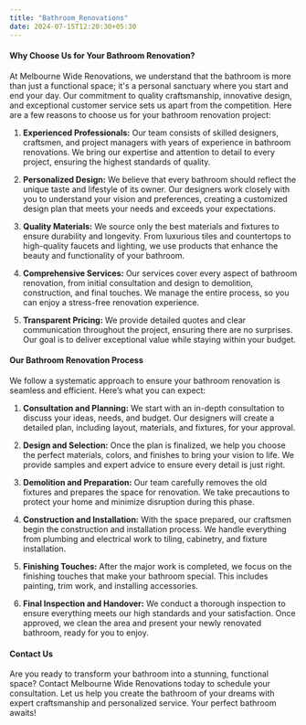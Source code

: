 ```yaml
---
title: "Bathroom_Renovations"
date: 2024-07-15T12:20:30+05:30
---
```


#### Why Choose Us for Your Bathroom Renovation?

At Melbourne Wide Renovations, we understand that the bathroom is more than just a functional space; it's a personal sanctuary where you start and end your day. Our commitment to quality craftsmanship, innovative design, and exceptional customer service sets us apart from the competition. Here are a few reasons to choose us for your bathroom renovation project:

1. **Experienced Professionals:** Our team consists of skilled designers, craftsmen, and project managers with years of experience in bathroom renovations. We bring our expertise and attention to detail to every project, ensuring the highest standards of quality.

2. **Personalized Design:** We believe that every bathroom should reflect the unique taste and lifestyle of its owner. Our designers work closely with you to understand your vision and preferences, creating a customized design plan that meets your needs and exceeds your expectations.

3. **Quality Materials:** We source only the best materials and fixtures to ensure durability and longevity. From luxurious tiles and countertops to high-quality faucets and lighting, we use products that enhance the beauty and functionality of your bathroom.

4. **Comprehensive Services:** Our services cover every aspect of bathroom renovation, from initial consultation and design to demolition, construction, and final touches. We manage the entire process, so you can enjoy a stress-free renovation experience.

5. **Transparent Pricing:** We provide detailed quotes and clear communication throughout the project, ensuring there are no surprises. Our goal is to deliver exceptional value while staying within your budget.

#### Our Bathroom Renovation Process

We follow a systematic approach to ensure your bathroom renovation is seamless and efficient. Here’s what you can expect:

1. **Consultation and Planning:** We start with an in-depth consultation to discuss your ideas, needs, and budget. Our designers will create a detailed plan, including layout, materials, and fixtures, for your approval.

2. **Design and Selection:** Once the plan is finalized, we help you choose the perfect materials, colors, and finishes to bring your vision to life. We provide samples and expert advice to ensure every detail is just right.

3. **Demolition and Preparation:** Our team carefully removes the old fixtures and prepares the space for renovation. We take precautions to protect your home and minimize disruption during this phase.

4. **Construction and Installation:** With the space prepared, our craftsmen begin the construction and installation process. We handle everything from plumbing and electrical work to tiling, cabinetry, and fixture installation.

5. **Finishing Touches:** After the major work is completed, we focus on the finishing touches that make your bathroom special. This includes painting, trim work, and installing accessories.

6. **Final Inspection and Handover:** We conduct a thorough inspection to ensure everything meets our high standards and your satisfaction. Once approved, we clean the area and present your newly renovated bathroom, ready for you to enjoy.

#### Contact Us

Are you ready to transform your bathroom into a stunning, functional space? Contact Melbourne Wide Renovations today to schedule your consultation. Let us help you create the bathroom of your dreams with expert craftsmanship and personalized service. Your perfect bathroom awaits!
